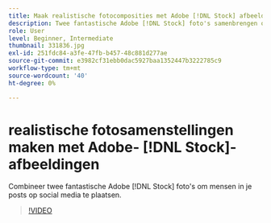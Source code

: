 ```yaml
---
title: Maak realistische fotocomposities met Adobe [!DNL Stock] afbeeldingen
description: Twee fantastische Adobe [!DNL Stock] foto's samenbrengen om mensen op je posts op social media te plaatsen
role: User
level: Beginner, Intermediate
thumbnail: 331836.jpg
exl-id: 251fdc84-a3fe-47fb-b457-48c881d277ae
source-git-commit: e3982cf31ebb0dac5927baa1352447b3222785c9
workflow-type: tm+mt
source-wordcount: '40'
ht-degree: 0%

---
```


# realistische fotosamenstellingen maken met Adobe- [!DNL Stock]-afbeeldingen

Combineer twee fantastische Adobe [!DNL Stock] foto&#39;s om mensen in je posts op social media te plaatsen.

>[!VIDEO](https://video.tv.adobe.com/v/331836?hidetitle=true)
